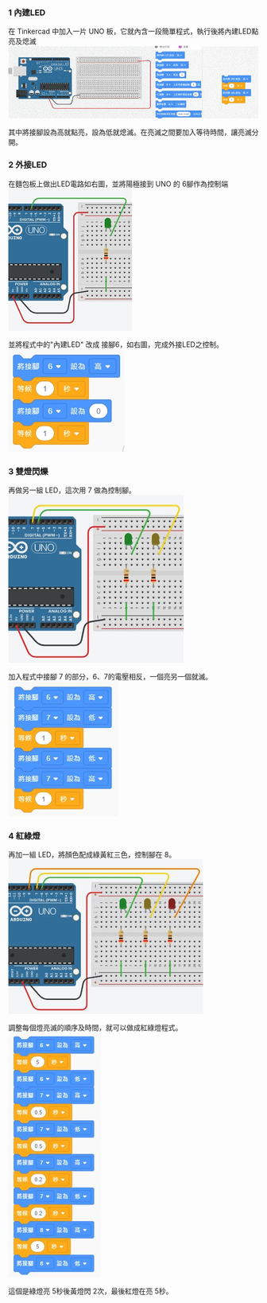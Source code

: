 ### 1 內建LED
在 Tinkercad 中加入一片 UNO 板，它就內含一段簡單程式，執行後將內建LED點亮及熄滅
![1.jpg](1.jpg)

其中將接腳設為高就點亮，設為低就熄滅。在亮滅之間要加入等待時間，讓亮滅分開。

### 2 外接LED
在麵包板上做出LED電路如右圖，並將陽極接到 UNO 的 6腳作為控制端
![2.jpg](2.jpg)

並將程式中的"內建LED" 改成 接腳6，如右圖，完成外接LED之控制。
![3.jpg](3.jpg)

### 3 雙燈閃爍
再做另一組 LED，這次用 7 做為控制腳。
![4.jpg](4.jpg)

加入程式中接腳 7 的部分，6、7的電壓相反，一個亮另一個就滅。
![5.jpg](5.jpg)

### 4 紅綠燈
再加一組 LED，將顏色配成綠黃紅三色，控制腳在 8。
![6.jpg](6.jpg)

調整每個燈亮滅的順序及時間，就可以做成紅綠燈程式。
![7.jpg](7.jpg)

這個是綠燈亮 5秒後黃燈閃 2次，最後紅燈在亮 5秒。

